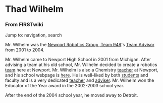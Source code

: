 # Thad Wilhelm

### From FIRSTwiki

Jump to: navigation, search

Mr. Wilhelm was the [Newport Robotics Group, Team 948](948 "948"
)'s [Team Advisor](Team_advisor "Team advisor" ) from 2001 to 2004.

Mr. Wilhelm came to Newport High School in 2001 from Michigan. After advising
a team at his old school, Mr. Wilhelm decided to create a robotics
[team](Team "Team" ) here at Newport. Mr. Wilhelm is also a
Chemistry [teacher](Teacher "Teacher" ) at Newport, and his school
webpage is
[here](http://www.bsd405.org/nhs/info/faculty/teachers/wilhelmt/index.html
"http://www.bsd405.org/nhs/info/faculty/teachers/wilhelmt/index.html" ). He is
well-liked by both [students](Student "Student" ) and faculty and
is a very dedicated [teacher](Teacher "Teacher" ) and
[adviser](Team_adviser "Team adviser" ). Mr. Wilhelm won the
Educator of the Year award in the 2002-2003 school year.

After the end of the 2004 school year, he moved away to Detroit.

